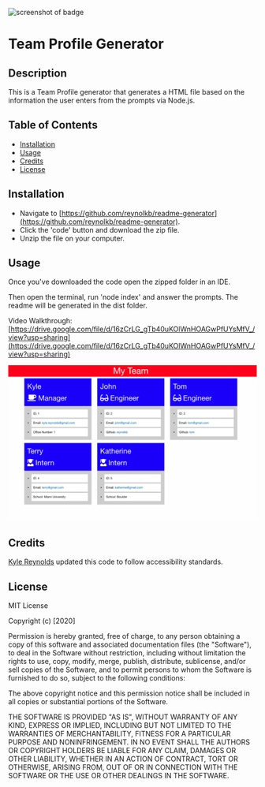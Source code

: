 ![screenshot of badge](https://img.shields.io/badge/license-MIT-blue.svg)

# Team Profile Generator

## Description
        
This is a Team Profile generator that generates a HTML file based on the information the user enters from the prompts via Node.js.

## Table of Contents

* [Installation](#installation)
* [Usage](#usage)
* [Credits](#credits)
* [License](#license)

## Installation

* Navigate to [https://github.com/reynolkb/readme-generator](https://github.com/reynolkb/readme-generator). 
* Click the 'code' button and download the zip file.
* Unzip the file on your computer.

## Usage

Once you've downloaded the code open the zipped folder in an IDE.

Then open the terminal, run 'node index' and answer the prompts. The readme will be generated in the dist folder.

Video Walkthrough: [https://drive.google.com/file/d/16zCrLG_gTb40uKOlWnHOAGwPfUYsMfV_/view?usp=sharing](https://drive.google.com/file/d/16zCrLG_gTb40uKOlWnHOAGwPfUYsMfV_/view?usp=sharing)

![screenshot of application](./screenshot.png)

## Credits

[Kyle Reynolds](https://github.com/reynolkb) updated this code to follow accessibility standards.

## License

MIT License

Copyright (c) [2020]

Permission is hereby granted, free of charge, to any person obtaining a copy
of this software and associated documentation files (the "Software"), to deal
in the Software without restriction, including without limitation the rights
to use, copy, modify, merge, publish, distribute, sublicense, and/or sell
copies of the Software, and to permit persons to whom the Software is
furnished to do so, subject to the following conditions:

The above copyright notice and this permission notice shall be included in all
copies or substantial portions of the Software.

THE SOFTWARE IS PROVIDED "AS IS", WITHOUT WARRANTY OF ANY KIND, EXPRESS OR
IMPLIED, INCLUDING BUT NOT LIMITED TO THE WARRANTIES OF MERCHANTABILITY,
FITNESS FOR A PARTICULAR PURPOSE AND NONINFRINGEMENT. IN NO EVENT SHALL THE
AUTHORS OR COPYRIGHT HOLDERS BE LIABLE FOR ANY CLAIM, DAMAGES OR OTHER
LIABILITY, WHETHER IN AN ACTION OF CONTRACT, TORT OR OTHERWISE, ARISING FROM,
OUT OF OR IN CONNECTION WITH THE SOFTWARE OR THE USE OR OTHER DEALINGS IN THE
SOFTWARE.